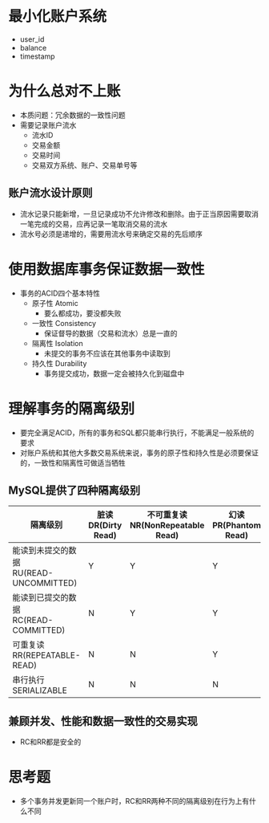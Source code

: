 # 最小化账户系统
- user_id
- balance
- timestamp

# 为什么总对不上账
- 本质问题：冗余数据的一致性问题
- 需要记录账户流水
  * 流水ID
  * 交易金额
  * 交易时间
  * 交易双方系统、账户、交易单号等


## 账户流水设计原则
- 流水记录只能新增，一旦记录成功不允许修改和删除。由于正当原因需要取消一笔完成的交易，应再记录一笔取消交易的流水
- 流水号必须是递增的，需要用流水号来确定交易的先后顺序

# 使用数据库事务保证数据一致性
- 事务的ACID四个基本特性
  * 原子性 Atomic
     * 要么都成功，要没都失败
  * 一致性 Consistency
     * 保证督导的数据（交易和流水）总是一直的
  * 隔离性 Isolation
     * 未提交的事务不应该在其他事务中读取到
  * 持久性 Durability
     * 事务提交成功，数据一定会被持久化到磁盘中

# 理解事务的隔离级别
- 要完全满足ACID，所有的事务和SQL都只能串行执行，不能满足一般系统的要求
- 对账户系统和其他大多数交易系统来说，事务的原子性和持久性是必须要保证的，一致性和隔离性可做适当牺牲

## MySQL提供了四种隔离级别

| 隔离级别 | 脏读 <br> DR(Dirty Read) |不可重复读<br>NR(NonRepeatable Read) | 幻读<br>PR(Phantom Read)|
|----|----|-----|-----|
| 能读到未提交的数据<br>RU(READ-UNCOMMITTED) |Y|Y|Y|
|能读到已提交的数据<br>RC(READ-COMMITTED)|N|Y|Y|
|可重复读<br>RR(REPEATABLE-READ)|N|N|Y|
|串行执行<br>SERIALIZABLE|N|N|N|


## 兼顾并发、性能和数据一致性的交易实现
- RC和RR都是安全的

# 思考题
- 多个事务并发更新同一个账户时，RC和RR两种不同的隔离级别在行为上有什么不同
